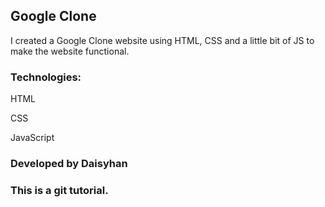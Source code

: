 ## Google Clone

I created a Google Clone website using HTML, CSS and a little bit of JS to make the website functional.

### Technologies:
HTML

CSS

JavaScript


### Developed by Daisyhan

### This is a git tutorial.